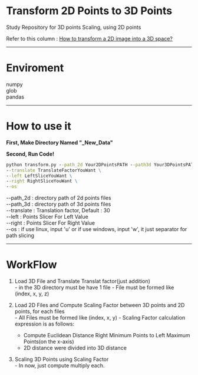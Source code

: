 # Transform 2D Points to 3D Points

  Study Repository for 3D points Scaling, using 2D points
  
  Refer to this column : [How to transform a 2D image into a 3D space?](https://towardsdatascience.com/how-to-transform-a-2d-image-into-a-3d-space-5fc2306e3d36)
  
---

# Enviroment

  numpy<br>
  glob<br>
  pandas

---

# How to use it

 **First, Make Directory Named "_New_Data"**

 **Second, Run Code!**

  ```cmd
  python transform.py --path_2d Your2DPointsPATH --path3d Your3DPointsPATH \
  --translate TranslateFactorYouWant \
  --left LeftSliceYouWant \
  --right RightSliceYouWant \
  --os
  ```

  --path_2d   : directory path of 2d points files<br>
  --path_3d   : directory path of 3d points files<br>
  --translate : Translation factor, Default : 30<br>
  --left      : Points Slicer For Left Value<br>
  --right     : Points Slicer For Right Value<br>
  --os        : if use linux, input 'u' or if use windows, input 'w', it just separator for path slicing


---


# WorkFlow
  
  1. Load 3D File and Translate Translat factor(just addition)<br>
    - in the 3D directory must be have 1 file
    - File must be formed like (index, x, y, z)

  2. Load 2D Files and Compute Scaling Factor between 3D points and 2D points, for each files<br>
    - All Files must be formed like (index, x, y)
    - Scaling Factor calculation expression is as follows:
      -  Compute Euclidean Distance Right Minimum Points to Left Maximum Points(on the x-axis)
      -  2D distance were divided into 3D distance
  
  3. Scaling 3D Points using Scaling Factor<br>
    - In now, just compute multiply each.

  